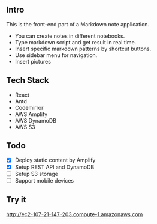 
## Intro
This is the front-end part of a Markdown note application. 
- You can create notes in different notebooks.
- Type markdown script and get result in real time.
- Insert specific markdown patterns by shortcut buttons.
- Use sidebar menu for navigation.
- Insert pictures


## Tech Stack
- React
- Antd
- Codemirror
- AWS Amplify
- AWS DynamoDB
- AWS S3

## Todo
- [x] Deploy static content by Amplify
- [x] Setup REST API and DynamoDB
- [ ] Setup S3 storage
- [ ] Support mobile devices

## Try it
http://ec2-107-21-147-203.compute-1.amazonaws.com
